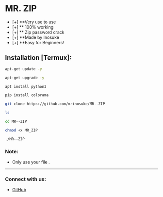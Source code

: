 
# MR. ZIP

- [+] **Very use to use 
- [+] ** 100% working 
- [+] ** Zip password crack 
- [+] **Made by Inosuke 
- [+] **Easy for Beginners!

## Installation [Termux]:

```bash
apt-get update -y

apt-get upgrade -y

apt install python3

pip install colorama

git clone https://github.com/mrinosuke/MR--ZIP

ls

cd MR--ZIP

chmod +x MR_ZIP

./MR--ZIP
```

### Note:
- Only use your file .

---

### Connect with us:
- [GitHub](https://github.com/mrinosuke)

